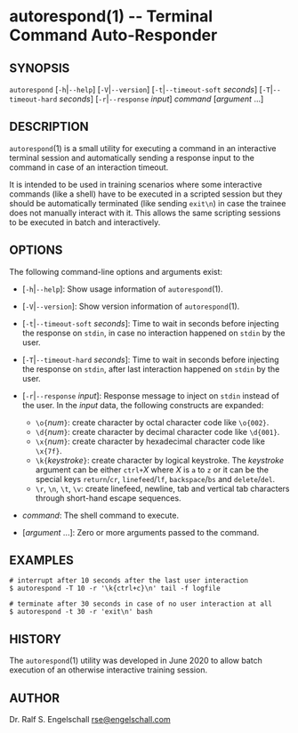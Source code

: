 
# autorespond(1) -- Terminal Command Auto-Responder

## SYNOPSIS

`autorespond`
\[`-h`|`--help`\]
\[`-V`|`--version`\]
\[`-t`|`--timeout-soft` *seconds*\]
\[`-T`|`--timeout-hard` *seconds*\]
\[`-r`|`--response` *input*\]
*command*
\[*argument* ...\]

## DESCRIPTION

`autorespond`(1) is a small utility for executing a command in an
interactive terminal session and automatically sending a response input
to the command in case of an interaction timeout.

It is intended to be used in training scenarios where some interactive
commands (like a shell) have to be executed in a scripted session but
they should be automatically terminated (like sending `exit\n`) in case
the trainee does not manually interact with it. This allows the same
scripting sessions to be executed in batch and interactively.

## OPTIONS

The following command-line options and arguments exist:

- \[`-h`|`--help`\]:
  Show usage information of `autorespond`(1).

- \[`-V`|`--version`\]:
  Show version information of `autorespond`(1).

- \[`-t`|`--timeout-soft` *seconds*\]:
  Time to wait in seconds before injecting the response on `stdin`, in
  case no interaction happened on `stdin` by the user.

- \[`-T`|`--timeout-hard` *seconds*\]:
  Time to wait in seconds before injecting the response on `stdin`,
  after last interaction happened on `stdin` by the user.

- \[`-r`|`--response` *input*\]:
  Response message to inject on `stdin` instead of the user.
  In the *input* data, the following constructs are expanded:

    - `\o{`*num*`}`: create character by octal character code like `\o{002}`.
    - `\d{`*num*`}`: create character by decimal character code like `\d{001}`.
    - `\x{`*num*`}`: create character by hexadecimal character code like `\x{7f}`.
    - `\k{`*keystroke*`}`: create character by logical keystroke. The 
      *keystroke* argument can be either `ctrl+`*X* where *X* is `a` to `z`
      or it can be the special keys `return`/`cr`, `linefeed`/`lf`,
      `backspace`/`bs` and `delete`/`del`.
    - `\r`, `\n`, `\t`, `\v`: create linefeed, newline, tab and vertical tab
      characters through short-hand escape sequences.

- *command*:
  The shell command to execute.

- \[*argument* ...\]:
  Zero or more arguments passed to the command.

## EXAMPLES

```
# interrupt after 10 seconds after the last user interaction
$ autorespond -T 10 -r '\k{ctrl+c}\n' tail -f logfile

# terminate after 30 seconds in case of no user interaction at all
$ autorespond -t 30 -r 'exit\n' bash
```

## HISTORY

The `autorespond`(1) utility was developed in June 2020 to
allow batch execution of an otherwise interactive training session.

## AUTHOR

Dr. Ralf S. Engelschall <rse@engelschall.com>

